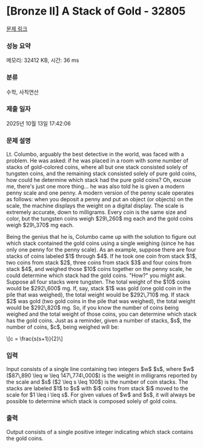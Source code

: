 # [Bronze II] A Stack of Gold - 32805 

[문제 링크](https://www.acmicpc.net/problem/32805) 

### 성능 요약

메모리: 32412 KB, 시간: 36 ms

### 분류

수학, 사칙연산

### 제출 일자

2025년 10월 13일 17:42:06

### 문제 설명

<p>Lt. Columbo, arguably the best detective in the world, was faced with a problem. He was asked: if he was placed in a room with some number of stacks of gold-colored coins, where all but one stack consisted solely of tungsten coins, and the remaining stack consisted solely of pure gold coins, how could he determine which stack had the pure gold coins? Oh, excuse me, there's just one more thing... he was also told he is given a modern penny scale and one penny. A modern version of the penny scale operates as follows: when you deposit a penny and put an object (or objects) on the scale, the machine displays the weight on a digital display. The scale is extremely accurate, down to milligrams. Every coin is the same size and color, but the tungsten coins weigh $29\,260$ mg each and the gold coins weigh $29\,370$ mg each.</p>

<p>Being the genius that he is, Columbo came up with the solution to figure out which stack contained the gold coins using a single weighing (since he has only one penny for the penny scale). As an example, suppose there are four stacks of coins labeled $1$ through $4$. If he took one coin from stack $1$, two coins from stack $2$, three coins from stack $3$ and four coins from stack $4$, and weighed those $10$ coins together on the penny scale, he could determine which stack had the gold coins. "How?" you might ask. Suppose all four stacks were tungsten. The total weight of the $10$ coins would be $292\,600$ mg. If, say, stack $1$ was gold (one gold coin in the pile that was weighed), the total weight would be $292\,710$ mg. If stack $2$ was gold (two gold coins in the pile that was weighed), the total weight would be $292\,820$ mg. So, if you know the number of coins being weighed and the total weight of those coins, you can determine which stack has the gold coins. Just as a reminder, given a number of stacks, $s$, the number of coins, $c$, being weighed will be:</p>

<p>\[c = \frac{s(s+1)}{2}\]</p>

### 입력 

 <p>Input consists of a single line containing two integers $w$ $s$, where $w$ ($87\,890 \leq w \leq 147\,774\,000$) is the weight in milligrams reported by the scale and $s$ ($2 \leq s \leq 100$) is the number of coin stacks. The stacks are labeled $1$ to $s$ with $i$ coins from stack $i$ moved to the scale for $1 \leq i \leq s$. For given values of $w$ and $s$, it will always be possible to determine which stack is composed solely of gold coins.</p>

### 출력 

 <p>Output consists of a single positive integer indicating which stack contains the gold coins.</p>

